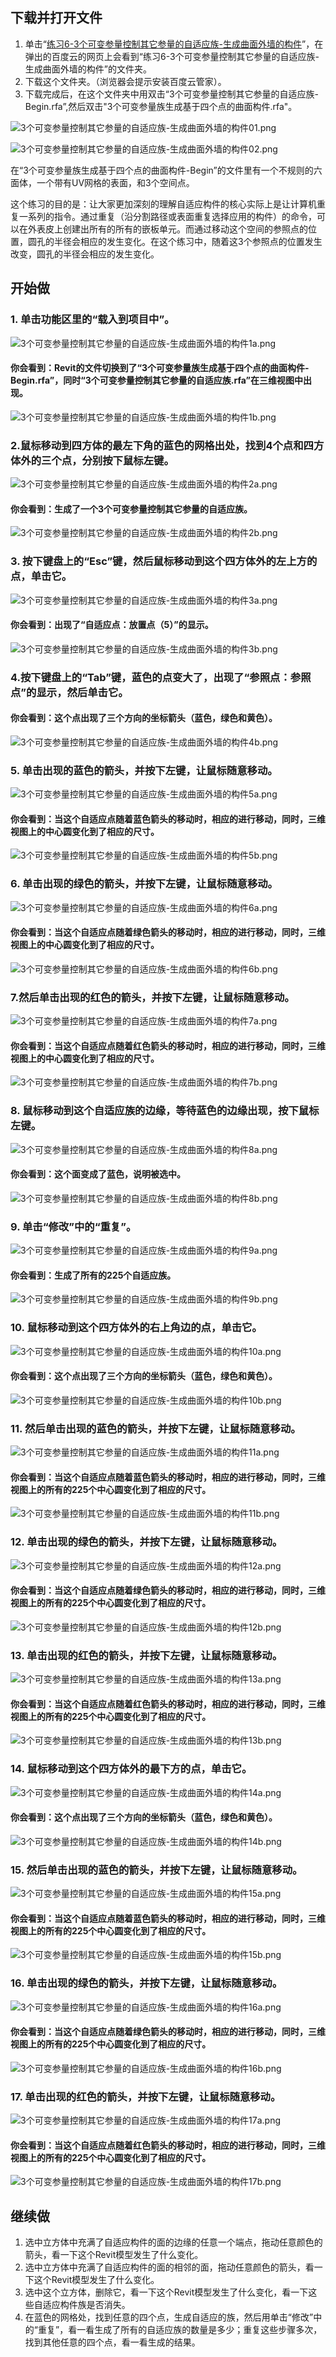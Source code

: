 ## 下载并打开文件

1. 单击“[练习6-3个可变参量控制其它参量的自适应族-生成曲面外墙的构件](http://pan.baidu.com/s/1ntUKrdJ)”，在弹出的百度云的网页上会看到“练习6-3个可变参量控制其它参量的自适应族-生成曲面外墙的构件”的文件夹。
2. 下载这个文件夹。（浏览器会提示安装百度云管家）。
3. 下载完成后，在这个文件夹中用双击“3个可变参量控制其它参量的自适应族-Begin.rfa”,然后双击"3个可变参量族生成基于四个点的曲面构件.rfa"。

![3个可变参量控制其它参量的自适应族-生成曲面外墙的构件01.png](/images/3个可变参量控制其它参量的自适应族-生成曲面外墙的构件/3个可变参量控制其它参量的自适应族-生成曲面外墙的构件01.png)

![3个可变参量控制其它参量的自适应族-生成曲面外墙的构件02.png](/images/3个可变参量控制其它参量的自适应族-生成曲面外墙的构件/3个可变参量控制其它参量的自适应族-生成曲面外墙的构件02.png)

在“3个可变参量族生成基于四个点的曲面构件-Begin”的文件里有一个不规则的六面体，一个带有UV网格的表面，和3个空间点。

这个练习的目的是：让大家更加深刻的理解自适应构件的核心实际上是让计算机重复一系列的指令。通过重复（沿分割路径或表面重复选择应用的构件）的命令，可以在外表皮上创建出所有的所有的嵌板单元。而通过移动这个空间的参照点的位置，圆孔的半径会相应的发生变化。在这个练习中，随着这3个参照点的位置发生改变，圆孔的半径会相应的发生变化。

## 开始做

### 1. 单击功能区里的“载入到项目中”。

![3个可变参量控制其它参量的自适应族-生成曲面外墙的构件1a.png](/images/3个可变参量控制其它参量的自适应族-生成曲面外墙的构件/3个可变参量控制其它参量的自适应族-生成曲面外墙的构件1a.png)

#### 你会看到：Revit的文件切换到了“3个可变参量族生成基于四个点的曲面构件-Begin.rfa”，同时“3个可变参量控制其它参量的自适应族.rfa”在三维视图中出现。

![3个可变参量控制其它参量的自适应族-生成曲面外墙的构件1b.png](/images/3个可变参量控制其它参量的自适应族-生成曲面外墙的构件/3个可变参量控制其它参量的自适应族-生成曲面外墙的构件1b.png)

### 2.鼠标移动到四方体的最左下角的蓝色的网格出处，找到4个点和四方体外的三个点，分别按下鼠标左键。

![3个可变参量控制其它参量的自适应族-生成曲面外墙的构件2a.png](/images/3个可变参量控制其它参量的自适应族-生成曲面外墙的构件/3个可变参量控制其它参量的自适应族-生成曲面外墙的构件2a.png)

#### 你会看到：生成了一个3个可变参量控制其它参量的自适应族。

![3个可变参量控制其它参量的自适应族-生成曲面外墙的构件2b.png](/images/3个可变参量控制其它参量的自适应族-生成曲面外墙的构件/3个可变参量控制其它参量的自适应族-生成曲面外墙的构件2b.png)

### 3. 按下键盘上的“Esc”键，然后鼠标移动到这个四方体外的左上方的点，单击它。

![3个可变参量控制其它参量的自适应族-生成曲面外墙的构件3a.png](/images/3个可变参量控制其它参量的自适应族-生成曲面外墙的构件/3个可变参量控制其它参量的自适应族-生成曲面外墙的构件3a.png)

#### 你会看到：出现了“自适应点：放置点（5）”的显示。

![3个可变参量控制其它参量的自适应族-生成曲面外墙的构件3b.png](/images/3个可变参量控制其它参量的自适应族-生成曲面外墙的构件/3个可变参量控制其它参量的自适应族-生成曲面外墙的构件3b.png)

### 4.按下键盘上的“Tab”键，蓝色的点变大了，出现了“参照点：参照点”的显示，然后单击它。

#### 你会看到：这个点出现了三个方向的坐标箭头（蓝色，绿色和黄色）。

![3个可变参量控制其它参量的自适应族-生成曲面外墙的构件4b.png](/images/3个可变参量控制其它参量的自适应族-生成曲面外墙的构件/3个可变参量控制其它参量的自适应族-生成曲面外墙的构件4b.png)

### 5. 单击出现的蓝色的箭头，并按下左键，让鼠标随意移动。

![3个可变参量控制其它参量的自适应族-生成曲面外墙的构件5a.png](/images/3个可变参量控制其它参量的自适应族-生成曲面外墙的构件/3个可变参量控制其它参量的自适应族-生成曲面外墙的构件5a.png)

#### 你会看到：当这个自适应点随着蓝色箭头的移动时，相应的进行移动，同时，三维视图上的中心圆变化到了相应的尺寸。

![3个可变参量控制其它参量的自适应族-生成曲面外墙的构件5b.png](/images/3个可变参量控制其它参量的自适应族-生成曲面外墙的构件/3个可变参量控制其它参量的自适应族-生成曲面外墙的构件5b.png)

### 6. 单击出现的绿色的箭头，并按下左键，让鼠标随意移动。

![3个可变参量控制其它参量的自适应族-生成曲面外墙的构件6a.png](/images/3个可变参量控制其它参量的自适应族-生成曲面外墙的构件/3个可变参量控制其它参量的自适应族-生成曲面外墙的构件6a.png)

#### 你会看到：当这个自适应点随着绿色箭头的移动时，相应的进行移动，同时，三维视图上的中心圆变化到了相应的尺寸。

![3个可变参量控制其它参量的自适应族-生成曲面外墙的构件6b.png](/images/3个可变参量控制其它参量的自适应族-生成曲面外墙的构件/3个可变参量控制其它参量的自适应族-生成曲面外墙的构件6b.png)

### 7.然后单击出现的红色的箭头，并按下左键，让鼠标随意移动。

![3个可变参量控制其它参量的自适应族-生成曲面外墙的构件7a.png](/images/3个可变参量控制其它参量的自适应族-生成曲面外墙的构件/3个可变参量控制其它参量的自适应族-生成曲面外墙的构件7a.png)

#### 你会看到：当这个自适应点随着红色箭头的移动时，相应的进行移动，同时，三维视图上的中心圆变化到了相应的尺寸。

![3个可变参量控制其它参量的自适应族-生成曲面外墙的构件7b.png](/images/3个可变参量控制其它参量的自适应族-生成曲面外墙的构件/3个可变参量控制其它参量的自适应族-生成曲面外墙的构件7b.png)

### 8. 鼠标移动到这个自适应族的边缘，等待蓝色的边缘出现，按下鼠标左键。

![3个可变参量控制其它参量的自适应族-生成曲面外墙的构件8a.png](/images/3个可变参量控制其它参量的自适应族-生成曲面外墙的构件/3个可变参量控制其它参量的自适应族-生成曲面外墙的构件8a.png)

#### 你会看到：这个面变成了蓝色，说明被选中。

![3个可变参量控制其它参量的自适应族-生成曲面外墙的构件8b.png](/images/3个可变参量控制其它参量的自适应族-生成曲面外墙的构件/3个可变参量控制其它参量的自适应族-生成曲面外墙的构件8b.png)

### 9. 单击“修改”中的“重复”。

![3个可变参量控制其它参量的自适应族-生成曲面外墙的构件9a.png](/images/3个可变参量控制其它参量的自适应族-生成曲面外墙的构件/3个可变参量控制其它参量的自适应族-生成曲面外墙的构件9a.png)

#### 你会看到：生成了所有的225个自适应族。

![3个可变参量控制其它参量的自适应族-生成曲面外墙的构件9b.png](/images/3个可变参量控制其它参量的自适应族-生成曲面外墙的构件/3个可变参量控制其它参量的自适应族-生成曲面外墙的构件9b.png)

### 10. 鼠标移动到这个四方体外的右上角边的点，单击它。

![3个可变参量控制其它参量的自适应族-生成曲面外墙的构件10a.png](/images/3个可变参量控制其它参量的自适应族-生成曲面外墙的构件/3个可变参量控制其它参量的自适应族-生成曲面外墙的构件10a.png)

#### 你会看到：这个点出现了三个方向的坐标箭头（蓝色，绿色和黄色）。

![3个可变参量控制其它参量的自适应族-生成曲面外墙的构件10b.png](/images/3个可变参量控制其它参量的自适应族-生成曲面外墙的构件/3个可变参量控制其它参量的自适应族-生成曲面外墙的构件10b.png)

### 11. 然后单击出现的蓝色的箭头，并按下左键，让鼠标随意移动。

![3个可变参量控制其它参量的自适应族-生成曲面外墙的构件11a.png](/images/3个可变参量控制其它参量的自适应族-生成曲面外墙的构件/3个可变参量控制其它参量的自适应族-生成曲面外墙的构件11a.png)

#### 你会看到：当这个自适应点随着蓝色箭头的移动时，相应的进行移动，同时，三维视图上的所有的225个中心圆变化到了相应的尺寸。

![3个可变参量控制其它参量的自适应族-生成曲面外墙的构件11b.png](/images/3个可变参量控制其它参量的自适应族-生成曲面外墙的构件/3个可变参量控制其它参量的自适应族-生成曲面外墙的构件11b.png)

### 12. 单击出现的绿色的箭头，并按下左键，让鼠标随意移动。

![3个可变参量控制其它参量的自适应族-生成曲面外墙的构件12a.png](/images/3个可变参量控制其它参量的自适应族-生成曲面外墙的构件/3个可变参量控制其它参量的自适应族-生成曲面外墙的构件12a.png)

#### 你会看到：当这个自适应点随着绿色箭头的移动时，相应的进行移动，同时，三维视图上的所有的225个中心圆变化到了相应的尺寸。

![3个可变参量控制其它参量的自适应族-生成曲面外墙的构件12b.png](/images/3个可变参量控制其它参量的自适应族-生成曲面外墙的构件/3个可变参量控制其它参量的自适应族-生成曲面外墙的构件12b.png)

### 13. 单击出现的红色的箭头，并按下左键，让鼠标随意移动。

![3个可变参量控制其它参量的自适应族-生成曲面外墙的构件13a.png](/images/3个可变参量控制其它参量的自适应族-生成曲面外墙的构件/3个可变参量控制其它参量的自适应族-生成曲面外墙的构件13a.png)

#### 你会看到：当这个自适应点随着红色箭头的移动时，相应的进行移动，同时，三维视图上的所有的225个中心圆变化到了相应的尺寸。

![3个可变参量控制其它参量的自适应族-生成曲面外墙的构件13b.png](/images/3个可变参量控制其它参量的自适应族-生成曲面外墙的构件/3个可变参量控制其它参量的自适应族-生成曲面外墙的构件13b.png)

### 14. 鼠标移动到这个四方体外的最下方的点，单击它。

![3个可变参量控制其它参量的自适应族-生成曲面外墙的构件14a.png](/images/3个可变参量控制其它参量的自适应族-生成曲面外墙的构件/3个可变参量控制其它参量的自适应族-生成曲面外墙的构件14a.png)

#### 你会看到：这个点出现了三个方向的坐标箭头（蓝色，绿色和黄色）。

![3个可变参量控制其它参量的自适应族-生成曲面外墙的构件14b.png](/images/3个可变参量控制其它参量的自适应族-生成曲面外墙的构件/3个可变参量控制其它参量的自适应族-生成曲面外墙的构件14b.png)

### 15. 然后单击出现的蓝色的箭头，并按下左键，让鼠标随意移动。

![3个可变参量控制其它参量的自适应族-生成曲面外墙的构件15a.png](/images/3个可变参量控制其它参量的自适应族-生成曲面外墙的构件/3个可变参量控制其它参量的自适应族-生成曲面外墙的构件15a.png)

#### 你会看到：当这个自适应点随着蓝色箭头的移动时，相应的进行移动，同时，三维视图上的所有的225个中心圆变化到了相应的尺寸。

![3个可变参量控制其它参量的自适应族-生成曲面外墙的构件15b.png](/images/3个可变参量控制其它参量的自适应族-生成曲面外墙的构件/3个可变参量控制其它参量的自适应族-生成曲面外墙的构件15b.png) 

### 16. 单击出现的绿色的箭头，并按下左键，让鼠标随意移动。

![3个可变参量控制其它参量的自适应族-生成曲面外墙的构件16a.png](/images/3个可变参量控制其它参量的自适应族-生成曲面外墙的构件/3个可变参量控制其它参量的自适应族-生成曲面外墙的构件16a.png)

#### 你会看到：当这个自适应点随着绿色箭头的移动时，相应的进行移动，同时，三维视图上的所有的225个中心圆变化到了相应的尺寸。

![3个可变参量控制其它参量的自适应族-生成曲面外墙的构件16b.png](/images/3个可变参量控制其它参量的自适应族-生成曲面外墙的构件/3个可变参量控制其它参量的自适应族-生成曲面外墙的构件16b.png)

### 17. 单击出现的红色的箭头，并按下左键，让鼠标随意移动。

![3个可变参量控制其它参量的自适应族-生成曲面外墙的构件17a.png](/images/3个可变参量控制其它参量的自适应族-生成曲面外墙的构件/3个可变参量控制其它参量的自适应族-生成曲面外墙的构件17a.png)

#### 你会看到：当这个自适应点随着红色箭头的移动时，相应的进行移动，同时，三维视图上的所有的225个中心圆变化到了相应的尺寸。

![3个可变参量控制其它参量的自适应族-生成曲面外墙的构件17b.png](/images/3个可变参量控制其它参量的自适应族-生成曲面外墙的构件/3个可变参量控制其它参量的自适应族-生成曲面外墙的构件17b.png)

## 继续做

1. 选中立方体中充满了自适应构件的面的边缘的任意一个端点，拖动任意颜色的箭头，看一下这个Revit模型发生了什么变化。
2. 选中立方体中充满了自适应构件的面的相邻的面，拖动任意颜色的箭头，看一下这个Revit模型发生了什么变化。
3. 选中这个立方体，删除它，看一下这个Revit模型发生了什么变化，看一下这些自适应构件族是否消失。
4. 在蓝色的网格处，找到任意的四个点，生成自适应的族，然后用单击“修改”中的“重复”，看一看生成了所有的自适应族的数量是多少；重复这些步骤多次，找到其他任意的四个点，看一看生成的结果。




